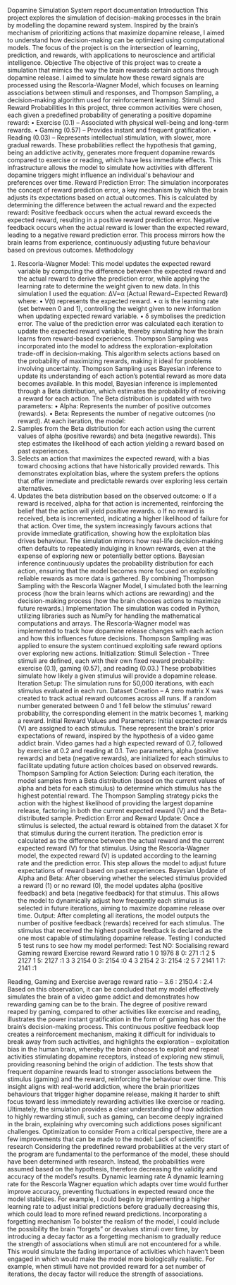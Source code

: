 Dopamine Simulation System report documentation
Introduction
This project explores the simulation of decision-making processes in the brain by modelling the dopamine reward system. Inspired by the brain’s mechanism of prioritizing actions that maximize dopamine release, I aimed to understand how decision-making can be optimized using computational models. The focus of the project is on the intersection of learning, prediction, and rewards, with applications to neuroscience and artificial intelligence.
Objective
The objective of this project was to create a simulation that mimics the way the brain rewards certain actions through dopamine release. I aimed to simulate how these reward signals are processed using the Rescorla-Wagner Model, which focuses on learning associations between stimuli and responses, and Thompson Sampling, a decision-making algorithm used for reinforcement learning.
Stimuli and Reward Probabilities
In this project, three common activities were chosen, each given a predefined probability of generating a positive dopamine reward:
•	Exercise (0.1) – Associated with physical well-being and long-term rewards.
•	Gaming (0.57) – Provides instant and frequent gratification.
•	Reading (0.03) – Represents intellectual stimulation, with slower, more gradual rewards.
These probabilities reflect the hypothesis that gaming, being an addictive activity, generates more frequent dopamine rewards compared to exercise or reading, which have less immediate effects. This infrastructure allows the model to simulate how activities with different dopamine triggers might influence an individual's behaviour and preferences over time.
Reward Prediction Error:
The simulation incorporates the concept of reward prediction error, a key mechanism by which the brain adjusts its expectations based on actual outcomes. This is calculated by determining the difference between the actual reward and the expected reward:
Positive feedback occurs when the actual reward exceeds the expected reward, resulting in a positive reward prediction error.
Negative feedback occurs when the actual reward is lower than the expected reward, leading to a negative reward prediction error.
This process mirrors how the brain learns from experience, continuously adjusting future behaviour based on previous outcomes.
Methodology
1. Rescorla-Wagner Model: This model updates the expected reward variable by computing the difference between the expected reward and the actual reward to derive the prediction error, while applying the learning rate to determine the weight given to new data. In this simulation I used the equation:
ΔV=α (Actual Reward−Expected Reward)
where:
•	V(t) represents the expected reward.
•	α is the learning rate (set between 0 and 1), controlling the weight given to new information when updating expected reward variable.
•	δ symbolises the prediction error.
The value of the prediction error was calculated each iteration to update the expected reward variable, thereby simulating how the brain learns from reward-based experiences.
Thompson Sampling was incorporated into the model to address the exploration-exploitation trade-off in decision-making. This algorithm selects actions based on the probability of maximizing rewards, making it ideal for problems involving uncertainty. Thompson Sampling uses Bayesian inference to update its understanding of each action’s potential reward as more data becomes available.
In this model, Bayesian inference is implemented through a Beta distribution, which estimates the probability of receiving a reward for each action. The Beta distribution is updated with two parameters:
•	Alpha: Represents the number of positive outcomes (rewards).
•	Beta: Represents the number of negative outcomes (no reward).
At each iteration, the model:
1.	Samples from the Beta distribution for each action using the current values of alpha (positive rewards) and beta (negative rewards). This step estimates the likelihood of each action yielding a reward based on past experiences.
2.	Selects an action that maximizes the expected reward, with a bias toward choosing actions that have historically provided rewards. This demonstrates exploitation bias, where the system prefers the options that offer immediate and predictable rewards over exploring less certain alternatives. 
3.	Updates the beta distribution based on the observed outcome:
o	If a reward is received, alpha for that action is incremented, reinforcing the belief that the action will yield positive rewards.
o	If no reward is received, beta is incremented, indicating a higher likelihood of failure for that action.
Over time, the system increasingly favours actions that provide immediate gratification, showing how the exploitation bias drives behaviour. The simulation mirrors how real-life decision-making often defaults to repeatedly indulging in known rewards, even at the expense of exploring new or potentially better options. Bayesian inference continuously updates the probability distribution for each action, ensuring that the model becomes more focused on exploiting reliable rewards as more data is gathered.
By combining Thompson Sampling with the Rescorla Wagner Model, I simulated both the learning process (how the brain learns which actions are rewarding) and the decision-making process (how the brain chooses actions to maximize future rewards.)
Implementation
The simulation was coded in Python, utilizing libraries such as NumPy for handling the mathematical computations and arrays. The Rescorla-Wagner model was implemented to track how dopamine release changes with each action and how this influences future decisions. Thompson Sampling was applied to ensure the system continued exploiting safe reward options over exploring new actions.
Initialization: 
Stimuli Selection - Three stimuli are defined, each with their own fixed reward probability: exercise (0.1), gaming (0.57), and reading (0.03.) These probabilities simulate how likely a given stimulus will provide a dopamine release.
Iteration Setup: The simulation runs for 50,000 iterations, with each stimulus evaluated in each run.
Dataset Creation – A zero matrix X was created to track actual reward outcomes across all runs. If a random number generated between 0 and 1 fell below the stimulus’ reward probability, the corresponding element in the matrix becomes 1, marking a reward.
Initial Reward Values and Parameters:
Initial expected rewards (V) are assigned to each stimulus. These represent the brain's prior expectations of reward, inspired by the hypothesis of a video game addict brain. Video games had a high expected reward of 0.7, followed by exercise at 0.2 and reading at 0.1.
Two parameters, alpha (positive rewards) and beta (negative rewards), are initialized for each stimulus to facilitate updating future action choices based on observed rewards.
Thompson Sampling for Action Selection:
During each iteration, the model samples from a Beta distribution (based on the current values of alpha and beta for each stimulus) to determine which stimulus has the highest potential reward.
The Thompson Sampling strategy picks the action with the highest likelihood of providing the largest dopamine release, factoring in both the current expected reward (V) and the Beta-distributed sample.
Prediction Error and Reward Update:
Once a stimulus is selected, the actual reward is obtained from the dataset X for that stimulus during the current iteration.
The prediction error is calculated as the difference between the actual reward and the current expected reward (V) for that stimulus.
Using the Rescorla-Wagner model, the expected reward (V) is updated according to the learning rate and the prediction error. This step allows the model to adjust future expectations of reward based on past experiences.
Bayesian Update of Alpha and Beta:
After observing whether the selected stimulus provided a reward (1) or no reward (0), the model updates alpha (positive feedback) and beta (negative feedback) for that stimulus.
This allows the model to dynamically adjust how frequently each stimulus is selected in future iterations, aiming to maximize dopamine release over time.
Output:
After completing all iterations, the model outputs the number of positive feedback (rewards) received for each stimulus.
The stimulus that received the highest positive feedback is declared as the one most capable of stimulating dopamine release.
Testing
I conducted 5 test runs to see how my model performed:
Test NO:	Socialising reward	Gaming reward	Exercise reward	Reward ratio
1	0	1976	8	0: 271 :1
2	5	2127	1	5: 2127 :1
3	3	2154	0	3: 2154 :0
4	3	2154	2	3: 2154 :2
5	7	2141	1	7: 2141 :1

Reading, Gaming and Exercise average reward ratio – 3.6 : 2150.4 : 2.4
Based on this observation, it can be concluded that my model effectively simulates the brain of a video game addict and demonstrates how rewarding gaming can be to the brain. The degree of positive reward reaped by gaming, compared to other activities like exercise and reading, illustrates the power instant gratification in the form of gaming has over the brain’s decision-making process. This continuous positive feedback loop creates a reinforcement mechanism, making it difficult for individuals to break away from such activities, and highlights the exploration – exploitation bias in the human brain, whereby the brain chooses to exploit and repeat activities stimulating dopamine receptors, instead of exploring new stimuli, providing reasoning behind the origin of addiction.
The tests show that frequent dopamine rewards lead to stronger associations between the stimulus (gaming) and the reward, reinforcing the behaviour over time. This insight aligns with real-world addiction, where the brain prioritizes behaviours that trigger higher dopamine release, making it harder to shift focus toward less immediately rewarding activities like exercise or reading. Ultimately, the simulation provides a clear understanding of how addiction to highly rewarding stimuli, such as gaming, can become deeply ingrained in the brain, explaining why overcoming such addictions poses significant challenges.
Optimization to consider
From a critical perspective, there are a few improvements that can be made to the model:
Lack of scientific research
Considering the predefined reward probabilities at the very start of the program are fundamental to the performance of the model, these should have been determined with research. Instead, the probabilities were assumed based on the hypothesis, therefore decreasing the validity and accuracy of the model’s results.
Dynamic learning rate
A dynamic learning rate for the Rescorla Wagner equation which adapts over time would further improve accuracy, preventing fluctuations in expected reward once the model stabilizes. For example, I could begin by implementing a higher learning rate to adjust initial predictions before gradually decreasing this, which could lead to more refined reward predictions.
Incorporating a forgetting mechanism
To bolster the realism of the model, I could include the possibility the brain “forgets” or devalues stimuli over time, by introducing a decay factor as a forgetting mechanism to gradually reduce the strength of associations when stimuli are not encountered for a while. This would simulate the fading importance of activities which haven’t been engaged in which would make the model more biologically realistic. For example, when stimuli have not provided reward for a set number of iterations, the decay factor will reduce the strength of associations.


